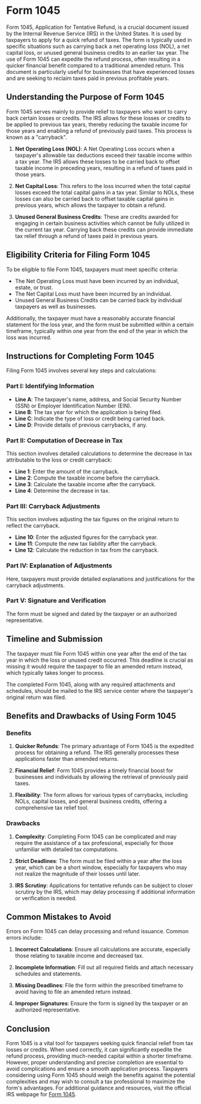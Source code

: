 # Form 1045

Form 1045, Application for Tentative Refund, is a crucial document issued by the Internal Revenue Service (IRS) in the United States. It is used by taxpayers to apply for a quick refund of taxes. The form is typically used in specific situations such as carrying back a net operating loss (NOL), a net capital loss, or unused general business credits to an earlier tax year. The use of Form 1045 can expedite the refund process, often resulting in a quicker financial benefit compared to a traditional amended return. This document is particularly useful for businesses that have experienced losses and are seeking to reclaim taxes paid in previous profitable years.

## Understanding the Purpose of Form 1045

Form 1045 serves mainly to provide relief to taxpayers who want to carry back certain losses or credits. The IRS allows for these losses or credits to be applied to previous tax years, thereby reducing the taxable income for those years and enabling a refund of previously paid taxes. This process is known as a "carryback". 

1. **Net Operating Loss (NOL)**: A Net Operating Loss occurs when a taxpayer's allowable tax deductions exceed their taxable income within a tax year. The IRS allows these losses to be carried back to offset taxable income in preceding years, resulting in a refund of taxes paid in those years.

2. **Net Capital Loss**: This refers to the loss incurred when the total capital losses exceed the total capital gains in a tax year. Similar to NOLs, these losses can also be carried back to offset taxable capital gains in previous years, which allows the taxpayer to obtain a refund.

3. **Unused General Business Credits**: These are credits awarded for engaging in certain business activities which cannot be fully utilized in the current tax year. Carrying back these credits can provide immediate tax relief through a refund of taxes paid in previous years.

## Eligibility Criteria for Filing Form 1045

To be eligible to file Form 1045, taxpayers must meet specific criteria:

- The Net Operating Loss must have been incurred by an individual, estate, or trust.
- The Net Capital Loss must have been incurred by an individual.
- Unused General Business Credits can be carried back by individual taxpayers as well as businesses.

Additionally, the taxpayer must have a reasonably accurate financial statement for the loss year, and the form must be submitted within a certain timeframe, typically within one year from the end of the year in which the loss was incurred.

## Instructions for Completing Form 1045

Filing Form 1045 involves several key steps and calculations:

### Part I: Identifying Information
- **Line A**: The taxpayer's name, address, and Social Security Number (SSN) or Employer Identification Number (EIN).
- **Line B**: The tax year for which the application is being filed.
- **Line C**: Indicate the type of loss or credit being carried back.
- **Line D**: Provide details of previous carrybacks, if any.

### Part II: Computation of Decrease in Tax
This section involves detailed calculations to determine the decrease in tax attributable to the loss or credit carryback:

- **Line 1**: Enter the amount of the carryback.
- **Line 2**: Compute the taxable income before the carryback.
- **Line 3**: Calculate the taxable income after the carryback.
- **Line 4**: Determine the decrease in tax.

### Part III: Carryback Adjustments
This section involves adjusting the tax figures on the original return to reflect the carryback.

- **Line 10**: Enter the adjusted figures for the carryback year.
- **Line 11**: Compute the new tax liability after the carryback.
- **Line 12**: Calculate the reduction in tax from the carryback.

### Part IV: Explanation of Adjustments
Here, taxpayers must provide detailed explanations and justifications for the carryback adjustments.

### Part V: Signature and Verification
The form must be signed and dated by the taxpayer or an authorized representative.

## Timeline and Submission

The taxpayer must file Form 1045 within one year after the end of the tax year in which the loss or unused credit occurred. This deadline is crucial as missing it would require the taxpayer to file an amended return instead, which typically takes longer to process.

The completed Form 1045, along with any required attachments and schedules, should be mailed to the IRS service center where the taxpayer's original return was filed.

## Benefits and Drawbacks of Using Form 1045

### Benefits
1. **Quicker Refunds**: The primary advantage of Form 1045 is the expedited process for obtaining a refund. The IRS generally processes these applications faster than amended returns.
   
2. **Financial Relief**: Form 1045 provides a timely financial boost for businesses and individuals by allowing the retrieval of previously paid taxes.

3. **Flexibility**: The form allows for various types of carrybacks, including NOLs, capital losses, and general business credits, offering a comprehensive tax relief tool.

### Drawbacks
1. **Complexity**: Completing Form 1045 can be complicated and may require the assistance of a tax professional, especially for those unfamiliar with detailed tax computations.

2. **Strict Deadlines**: The form must be filed within a year after the loss year, which can be a short window, especially for taxpayers who may not realize the magnitude of their losses until later.

3. **IRS Scrutiny**: Applications for tentative refunds can be subject to closer scrutiny by the IRS, which may delay processing if additional information or verification is needed.

## Common Mistakes to Avoid

Errors on Form 1045 can delay processing and refund issuance. Common errors include:

1. **Incorrect Calculations**: Ensure all calculations are accurate, especially those relating to taxable income and decreased tax.
   
2. **Incomplete Information**: Fill out all required fields and attach necessary schedules and statements.

3. **Missing Deadlines**: File the form within the prescribed timeframe to avoid having to file an amended return instead.

4. **Improper Signatures**: Ensure the form is signed by the taxpayer or an authorized representative.

## Conclusion

Form 1045 is a vital tool for taxpayers seeking quick financial relief from tax losses or credits. When used correctly, it can significantly expedite the refund process, providing much-needed capital within a shorter timeframe. However, proper understanding and precise completion are essential to avoid complications and ensure a smooth application process. Taxpayers considering using Form 1045 should weigh the benefits against the potential complexities and may wish to consult a tax professional to maximize the form's advantages. For additional guidance and resources, visit the official IRS webpage for [Form 1045](https://www.irs.gov/forms-pubs/about-form-1045).
